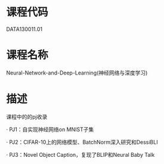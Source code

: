 # 课程代码
DATA130011.01

# 课程名称
Neural-Network-and-Deep-Learning(神经网络与深度学习)

# 描述
课程中的的pj收录

· PJ1：自实现神经网络on MNIST子集

· PJ2：CIFAR-10上的网络模型、BatchNorm深入研究和DessiBLI

· PJ3：Novel Object Caption，复现了BLIP和Neural Baby Talk
